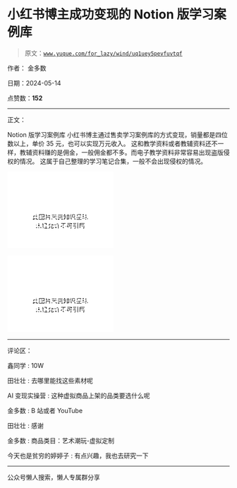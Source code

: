 # 小红书博主成功变现的 Notion 版学习案例库

> 原文：[`www.yuque.com/for_lazy/wind/uq1uey5pevfuvtqf`](https://www.yuque.com/for_lazy/wind/uq1uey5pevfuvtqf)

作者： 金多数

日期：2024-05-14

点赞数：**152**

* * *

正文：

Notion 版学习案例库 小红书博主通过售卖学习案例库的方式变现，销量都是四位数以上，单价 35 元，也可以实现万元收入。
这和教学资料或者教辅资料还不一样，教辅资料赚的是佣金，一般佣金都不多。而电子教学资料非常容易出现盗版侵权的情况。
这属于自己整理的学习笔记合集，一般不会出现侵权的情况。

![](img/04745adbb9a8ccf1db462dde5dc18a58.png)

![](img/cbff7283220745d4e74f67b61fc01de8.png)

* * *

评论区：

鑫同学 : 10W

田壮壮 : 去哪里能找这些素材呢

AI 变现实操营 : 这种虚拟商品上架的品类要选什么呢

金多数 : B 站或者 YouTube

田壮壮 : 感谢

金多数 : 商品类目：艺术潮玩-虚拟定制

今天也是贫穷的婷婷子 : 有点兴趣，我也去研究一下

* * *

公众号懒人搜索，懒人专属群分享